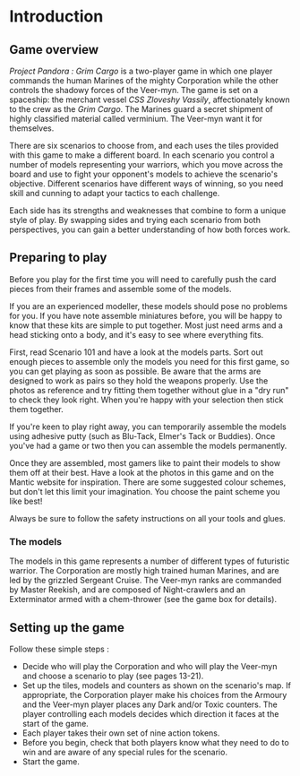 # Introduction

## Game overview
_Project Pandora : Grim Cargo_ is a two-player game in which one player commands the human Marines of the mighty Corporation while the other controls the shadowy forces of the Veer-myn.
The game is set on a spaceship: the merchant vessel _CSS Zloveshy Vassily_, affectionately known to the crew as the _Grim Cargo_.
The Marines guard a secret shipment of highly classified material called verminium.
The Veer-myn want it for themselves.

There are six scenarios to choose from, and each uses the tiles provided with this game to make a different board.
In each scenario you control a number of models representing your warriors, which you move across the board and use to fight your opponent's models to achieve the scenario's objective.
Different scenarios have different ways of winning, so you need skill and cunning to adapt your tactics to each challenge.

Each side has its strengths and weaknesses that combine to form a unique style of play.
By swapping sides and trying each scenario from both perspectives, you can gain a better understanding of how both forces work.

## Preparing to play
Before you play for the first time you will need to carefully push the card pieces from their frames and assemble some of the models.

If you are an experienced modeller, these models should pose no problems for you.
If you have note assemble miniatures before, you will be happy to know that these kits are simple to put together.
Most just need arms and a head sticking onto a body, and it's easy to see where everything fits.

First, read Scenario 101 and have a look at the models parts.
Sort out enough pieces to assemble only the models you need for this first game, so you can get playing as soon as possible.
Be aware that the arms are designed to work as pairs so they hold the weapons properly.
Use the photos as reference and try fitting them together without glue in a "dry run" to check they look right.
When you're happy with your selection then stick them together.

If you're keen to play right away, you can temporarily assemble the models using adhesive putty (such as Blu-Tack, Elmer's Tack or Buddies).
Once you've had a game or two then you can assemble the models permanently.

Once they are assembled, most gamers like to paint their models to show them off at their best.
Have a look at the photos in this game and on the Mantic website for inspiration.
There are some suggested colour schemes, but don't let this limit your imagination.
You choose the paint scheme you like best!

Always be sure to follow the safety instructions on all your tools and glues.

### The models
The models in this game represents a number of different types of futuristic warrior.
The Corporation are mostly high trained human Marines, and are led by the grizzled Sergeant Cruise.
The Veer-myn ranks are commanded by Master Reekish, and are composed of Night-crawlers and an Exterminator armed with a chem-thrower (see the game box for details).

## Setting up the game
Follow these simple steps :
+ Decide who will play the Corporation and who will play the Veer-myn and choose a scenario to play (see pages 13-21).
+ Set up the tiles, models and counters as shown on the scenario's map.
If appropriate, the Corporation player make his choices from the Armoury and the Veer-myn player places any Dark and/or Toxic counters.
The player controlling each models decides which direction it faces at the start of the game.
+ Each player takes their own set of nine action tokens.
+ Before you begin, check that both players know what they need to do to win and are aware of any special rules for the scenario.
+ Start the game.
